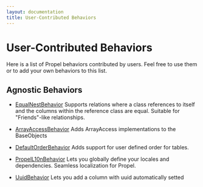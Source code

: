 ```yaml
---
layout: documentation
title: User-Contributed Behaviors
---
```


# User-Contributed Behaviors #

Here is a list of Propel behaviors contributed by users. Feel free to use them or to add your own behaviors to this list.


## Agnostic Behaviors ##

* [EqualNestBehavior](http://github.com/CraftyShadow/EqualNestBehavior) Supports relations where a class references to itself and the columns within the reference class are equal. Suitable for "Friends"-like relationships.

* [ArrayAccessBehavior](http://github.com/nnarhinen/propel-arrayaccess) Adds ArrayAccess implementations to the BaseObjects

* [DefaultOrderBehavior](https://github.com/gharlan/propel-default-order-behavior) Adds support for user defined order for tables.

* [PropelL10nBehavior](https://github.com/gossi/propel-l10n-behavior) Lets you
  globally define your locales and dependencies. Seamless localization for Propel.

* [UuidBehavior](https://github.com/donkeycode/propel-uuid-behavior) Lets you add a column with uuid automatically setted
